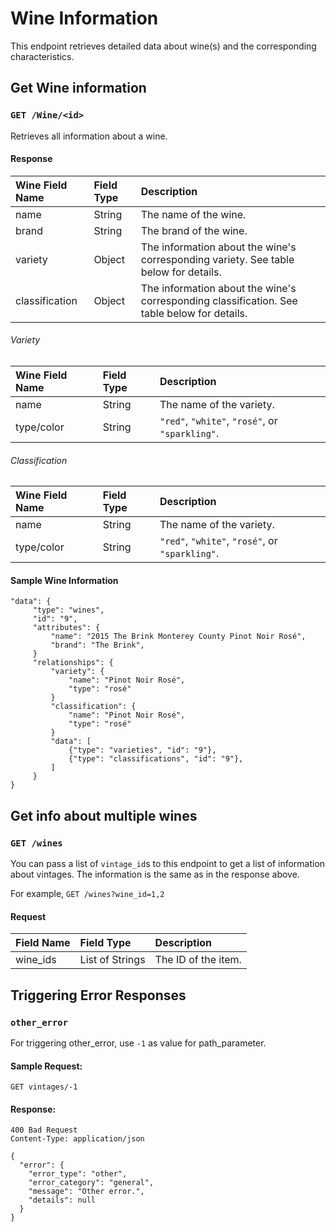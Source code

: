 # Wine Information

This endpoint retrieves detailed data about wine(s) and the corresponding characteristics.

## Get Wine information
### `GET /Wine/<id>`

Retrieves all information about a wine.


#### Response

Wine   Field Name  | Field Type | Description
:----------------- | :--------- | :----------
name               | String     | The name of the wine.
brand              | String     | The brand of the wine.
variety            | Object     | The information about the wine's corresponding variety. See table below for details.
classification     | Object     | The information about the wine's corresponding classification. See table below for details.

###### Variety

Wine   Field Name  | Field Type | Description
:----------------- | :--------- | :----------
name               | String     | The name of the variety.
type/color         | String     | `"red"`, `"white"`, `"rosé"`, or `"sparkling"`.

###### Classification

Wine   Field Name  | Field Type | Description
:----------------- | :--------- | :----------
name               | String     | The name of the variety.
type/color         | String     | `"red"`, `"white"`, `"rosé"`, or `"sparkling"`.

#### Sample Wine Information

```
"data": {
     "type": "wines",
     "id": "9",
     "attributes": {
         "name": "2015 The Brink Monterey County Pinot Noir Rosé",
         "brand": "The Brink",
     }
     "relationships": {
         "variety": {
             "name": "Pinot Noir Rosé",
             "type": "rosé"
         }
         "classification": {
             "name": "Pinot Noir Rosé",
             "type": "rosé"
         }
         "data": [
             {"type": "varieties", "id": "9"},
             {"type": "classifications", "id": "9"},
         ]
     }
}
```

## Get info about multiple wines
### `GET /wines`

You can pass a list of `vintage_id`s to this endpoint to get a list
of information about vintages. The information is the same as in the response above.

For example, `GET /wines?wine_id=1,2`

#### Request

Field Name      | Field Type          | Description
:-------------- | :------------------ | :----------
wine_ids        | List of Strings     | The ID of the item.


## Triggering Error Responses

### `other_error`

For triggering other_error, use ``-1`` as value for path_parameter.

#### Sample Request:

    GET vintages/-1


#### Response:

```
400 Bad Request
Content-Type: application/json
```

```
{
  "error": {
    "error_type": "other",
    "error_category": "general",
    "message": "Other error.",
    "details": null
  }
}
```

